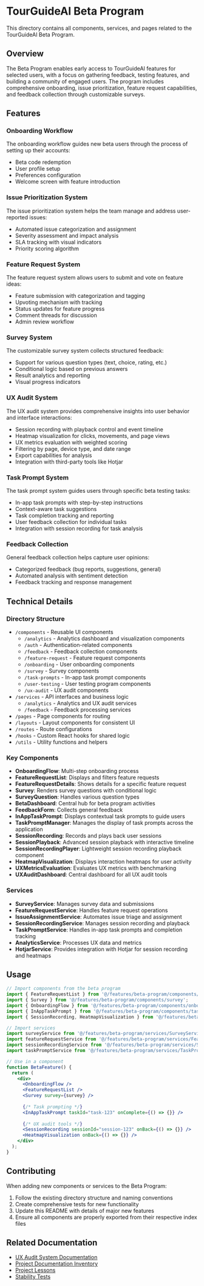 # TourGuideAI Beta Program

This directory contains all components, services, and pages related to the TourGuideAI Beta Program.

## Overview

The Beta Program enables early access to TourGuideAI features for selected users, with a focus on gathering feedback, testing features, and building a community of engaged users. The program includes comprehensive onboarding, issue prioritization, feature request capabilities, and feedback collection through customizable surveys.

## Features

### Onboarding Workflow

The onboarding workflow guides new beta users through the process of setting up their accounts:

- Beta code redemption
- User profile setup
- Preferences configuration
- Welcome screen with feature introduction

### Issue Prioritization System

The issue prioritization system helps the team manage and address user-reported issues:

- Automated issue categorization and assignment
- Severity assessment and impact analysis
- SLA tracking with visual indicators
- Priority scoring algorithm

### Feature Request System

The feature request system allows users to submit and vote on feature ideas:

- Feature submission with categorization and tagging
- Upvoting mechanism with tracking
- Status updates for feature progress
- Comment threads for discussion
- Admin review workflow

### Survey System

The customizable survey system collects structured feedback:

- Support for various question types (text, choice, rating, etc.)
- Conditional logic based on previous answers
- Result analytics and reporting
- Visual progress indicators

### UX Audit System

The UX audit system provides comprehensive insights into user behavior and interface interactions:

- Session recording with playback control and event timeline
- Heatmap visualization for clicks, movements, and page views
- UX metrics evaluation with weighted scoring
- Filtering by page, device type, and date range
- Export capabilities for analysis
- Integration with third-party tools like Hotjar

### Task Prompt System

The task prompt system guides users through specific beta testing tasks:

- In-app task prompts with step-by-step instructions
- Context-aware task suggestions
- Task completion tracking and reporting
- User feedback collection for individual tasks
- Integration with session recording for task analysis

### Feedback Collection

General feedback collection helps capture user opinions:

- Categorized feedback (bug reports, suggestions, general)
- Automated analysis with sentiment detection
- Feedback tracking and response management

## Technical Details

### Directory Structure

- `/components` - Reusable UI components
  - `/analytics` - Analytics dashboard and visualization components
  - `/auth` - Authentication-related components
  - `/feedback` - Feedback collection components
  - `/feature-request` - Feature request components
  - `/onboarding` - User onboarding components
  - `/survey` - Survey components
  - `/task-prompts` - In-app task prompt components
  - `/user-testing` - User testing program components
  - `/ux-audit` - UX audit components
- `/services` - API interfaces and business logic
  - `/analytics` - Analytics and UX audit services
  - `/feedback` - Feedback processing services
- `/pages` - Page components for routing
- `/layouts` - Layout components for consistent UI
- `/routes` - Route configurations
- `/hooks` - Custom React hooks for shared logic
- `/utils` - Utility functions and helpers

### Key Components

- **OnboardingFlow**: Multi-step onboarding process
- **FeatureRequestList**: Displays and filters feature requests
- **FeatureRequestDetails**: Shows details for a specific feature request
- **Survey**: Renders survey questions with conditional logic
- **SurveyQuestion**: Handles various question types
- **BetaDashboard**: Central hub for beta program activities
- **FeedbackForm**: Collects general feedback
- **InAppTaskPrompt**: Displays contextual task prompts to guide users
- **TaskPromptManager**: Manages the display of task prompts across the application
- **SessionRecording**: Records and plays back user sessions
- **SessionPlayback**: Advanced session playback with interactive timeline
- **SessionRecordingPlayer**: Lightweight session recording playback component
- **HeatmapVisualization**: Displays interaction heatmaps for user activity
- **UXMetricsEvaluation**: Evaluates UX metrics with benchmarking
- **UXAuditDashboard**: Central dashboard for all UX audit tools

### Services

- **SurveyService**: Manages survey data and submissions
- **FeatureRequestService**: Handles feature request operations
- **IssueAssignmentService**: Automates issue triage and assignment
- **SessionRecordingService**: Manages session recording and playback
- **TaskPromptService**: Handles in-app task prompts and completion tracking
- **AnalyticsService**: Processes UX data and metrics
- **HotjarService**: Provides integration with Hotjar for session recording and heatmaps

## Usage

```jsx
// Import components from the beta program
import { FeatureRequestList } from '@/features/beta-program/components/feature-request';
import { Survey } from '@/features/beta-program/components/survey';
import { OnboardingFlow } from '@/features/beta-program/components/onboarding';
import { InAppTaskPrompt } from '@/features/beta-program/components/task-prompts';
import { SessionRecording, HeatmapVisualization } from '@/features/beta-program/components/analytics';

// Import services
import surveyService from '@/features/beta-program/services/SurveyService';
import featureRequestService from '@/features/beta-program/services/FeatureRequestService';
import sessionRecordingService from '@/features/beta-program/services/SessionRecordingService';
import taskPromptService from '@/features/beta-program/services/TaskPromptService';

// Use in a component
function BetaFeature() {
  return (
    <div>
      <OnboardingFlow />
      <FeatureRequestList />
      <Survey survey={survey} />
      
      {/* Task prompting */}
      <InAppTaskPrompt taskId="task-123" onComplete={() => {}} />
      
      {/* UX audit tools */}
      <SessionRecording sessionId="session-123" onBack={() => {}} />
      <HeatmapVisualization onBack={() => {}} />
    </div>
  );
}
```

## Contributing

When adding new components or services to the Beta Program:

1. Follow the existing directory structure and naming conventions
2. Create comprehensive tests for new functionality
3. Update this README with details of major new features
4. Ensure all components are properly exported from their respective index files

## Related Documentation

- [UX Audit System Documentation](../../../docs/technical/ux-audit-system.md)
- [Project Documentation Inventory](../../../docs/project.document-inventory.md)
- [Project Lessons](../../../docs/project.lessons.md)
- [Stability Tests](../../../docs/project_lifecycle/stability_tests/plans/project.stability-test-plan.md) 